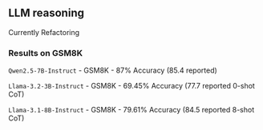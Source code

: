 ## LLM reasoning

Currently Refactoring

### Results on GSM8K

`Qwen2.5-7B-Instruct` - GSM8K - 87% Accuracy (85.4 reported)

`Llama-3.2-3B-Instruct` - GSM8K - 69.45% Accuracy (77.7 reported 0-shot CoT)

`Llama-3.1-8B-Instruct` - GSM8K - 79.61% Accuracy (84.5 reported 8-shot CoT)

